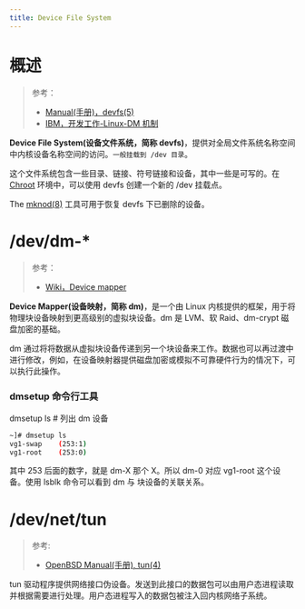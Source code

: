 ```yaml
---
title: Device File System
---
```


# 概述

> 参考：
>
> - [Manual(手册)，devfs(5)](https://man.cx/devfs)
> - [IBM，开发工作-Linux-DM 机制](https://www.ibm.com/developerworks/cn/linux/l-devmapper/index.html)

**Device File System(设备文件系统，简称 devfs)**，提供对全局文件系统名称空间中内核设备名称空间的访问。`一般挂载到 /dev 目录`。

这个文件系统包含一些目录、链接、符号链接和设备，其中一些是可写的。在 [Chroot](docs/1.操作系统/Linux%20管理/Linux%20系统管理工具/Chroot.md) 环境中，可以使用 devfs 创建一个新的 /dev 挂载点。

The [mknod(8)](<https://man.cx/mknod(8)>) 工具可用于恢复 devfs 下已删除的设备。

# /dev/dm-\*

> 参考：
> 
> - [Wiki，Device mapper](https://en.wikipedia.org/wiki/Device_mapper)

**Device Mapper(设备映射，简称 dm)**，是一个由 Linux 内核提供的框架，用于将物理块设备映射到更高级别的虚拟块设备。dm 是 LVM、软 Raid、dm-crypt 磁盘加密的基础。

dm 通过将将数据从虚拟块设备传递到另一个块设备来工作。数据也可以再过渡中进行修改，例如，在设备映射器提供磁盘加密或模拟不可靠硬件行为的情况下，可以执行此操作。

### dmsetup 命令行工具

dmsetup ls # 列出 dm 设备

```bash
~]# dmsetup ls
vg1-swap	(253:1)
vg1-root	(253:0)
```

其中 253 后面的数字，就是 dm-X 那个 X。所以 dm-0 对应 vg1-root 这个设备。使用 lsblk 命令可以看到 dm 与 块设备的关联关系。

# /dev/net/tun

> 参考:
>
> - [OpenBSD Manual(手册), tun(4)](https://man.openbsd.org/tun.4)

tun 驱动程序提供网络接口伪设备。发送到此接口的数据包可以由用户态进程读取并根据需要进行处理。用户态进程写入的数据包被注入回内核网络子系统。